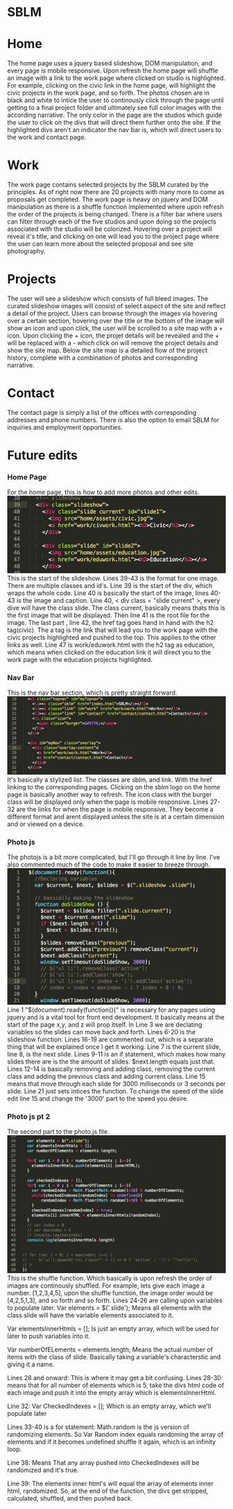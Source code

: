 # SBLM

# Home
The home page uses a jquery based slideshow, DOM manipulation, and every page is mobile responsive.
Upon refresh the home page will shuffle an image with a link to the work page where clicked on studio is highlighted.
For example, clicking on the civic link in the home page, will highlight the civic projects in the work page, and so forth.
The photos chosen are in black and white to intice the user to continously click through the page until getting to a final project folder and ultimately see full color images with the according narrative. 
The only color in the page are the studios which guide the user to click on the divs that will direct them further onto the site. 
If the highlighted divs aren't an indicator the nav bar is, which will direct users to the work and contact page.

# Work
The work page contains selected projects by the SBLM curated by the principles. As of right now there are 20 projects with many more to come as proposals get completed. 
The work page is heavy on jquery and DOM manipulation as there is a shuffle function implemented where upon refresh the order of the projects is being changed. 
There is a filter bar where users can filter through each of the five studios and upon doing so the projects associated with the studio will be colorized. 
Hovering over a project will reveal it's title, and clicking on one will lead you to the project page where the user can learn more about the selected proposal and see site photography.

# Projects
The user will see a slideshow which consists of full bleed images. The curated slideshow images will consist of select aspect of the site and reflect a detail of the project.
Users can browse through the images via hovering over a certain section, hovering over the title or the bottom of the image will show an icon and upon click, the user will be scrolled to a site map with a + icon.
Upon clicking the + icon, the projet details will be revealed and the + will be replaced with a - which click on will remove the project details and show the site map.
Below the site map is a detailed flow of the project history, complete with a combination of photos and corresponding narrative.

# Contact
The contact page is simply a list of the offices with corresponding addresses and phone numbers. There is also the option to email SBLM for inquiries and employment opportunities.


# Future edits
### Home Page
For the home page, this is how to add more photos and other edits. 
![Editing the Slideshow](/Readme/indexScreenshot.jpg)
This is the start of the slideshow. 
Lines 39-43 is the format for one image. There are multiple classes and id's. Line 39 is the start of the div, which wraps the whole code. 
Line 40 is basically the start of the image, lines 40-43 is the image and caption. 
Line 40, < div class = "slide current" >, every dive will have the class slide. The class current, basically means thats this is the first image that will be displayed. 
Then line 41 is the root file for the image. 
The last part , line 42, the href tag goes hand in hand with the h2 tag(civic). The a tag is the link that will lead you to the work page with the civic projects highlighted and pushed to the top. This applies to the other links as well. 
Line 47 is work/eduwork.html with the h2 tag as education, which means when clicked on the education link it will direct you to the work page with the education projects highlighted. 

### Nav Bar
This is the nav bar section, which is pretty straight forward.
![Nav bar](/Readme/navscreenshot.jpg)
It's basically a stylized list. The classes are sblm, and link. With the href linking to the corresponding pages. Clicking on the sblm logo on the home page is basically another way to refresh. The icon class with the burger class will be displayed only when the page is mobile responsive. 
Lines 27-32 are the links for when the page is mobile responsive. They become a different format and arent displayed unless the site is at a certain dimension and or viewed on a device.

### Photo js
The photojs is a bit more complicated, but I'll go through it line by line. I've also commented much of the code to make it easier to breeze through. 
![photo](Readme/photo.jpg)
Line 1 "$(document).ready(function(){" is necessary for any pages using jquery and is a vital tool for front end development. It basically means at the start of the page x,y, and z will prop itself. 
In Line 3 we are declating variables so the slides can move back and forth. Lines 6-20 is the slideshow function. Lines 16-19 are commented out, which is a separate thing that will be explained once I get it working. 
Line 7 is the current slide, line 8, is the next slide. 
Lines 9-11 is an if statement, which makes how many slides there are is the the amount of slides. $next.length equals just that. 
Lines 12-14 is basically removing and adding class, removing the current class and adding the previous class and adding current class. 
Line 15 means that move through each slide for 3000 milliseconds or 3 seconds per slide. 
Line 21 just sets intices the function. To change the speed of the slide edit line 15 and change the '3000' part to the speed you desire.

### Photo js pt 2
The second part to the photo.js file.
![photo](Readme/photo2.jpg)
This is the shuffle function. Which basically is upon refresh the order of images are continously shuffled. For example, lets give each image a number. [1,2,3,4,5], upon the shuffle function, the image order would be [4,2,5,1,3], and so forth and so forth. Lines 24-26 are calling upon variables to populate later. 
Var elements = $('.slide'); Means all elements with the class slide will have the variable elements associated to it. 

Var elementsInnerHtmls = []; Is just an empty array, which will be used for later to push variables into it. 

Var numberOfELements = elements.length; Means the actual number of items with the class of slide. Basically taking a variable's characterstic and giving it a name. 

Lines 28 and onward:
This is where it may get a bit confusing.
Lines 28-30: means that for all number of elements which is 5, take the divs html code of each image and push it into the empty array which is elementsInnerHtml.

Line 32: 
Var CheckedIndexes = []; Which is an empty array, which we'll populate later

Lines 33-40 is a for statement:
Math.random is the js version of randomizing elements. So Var Random index equals randoming the array of elements and if it becomes undefined shuffle it again, which is an infinity loop.

Line 38: Means That any array pushed into CheckedIndexes will be randomized and it's true.

Line 39: The elements inner html's will equal the array of elements inner html, randomized. So, at the end of the function, the divs get stripped, calculated, shuffled, and then pushed back. 





